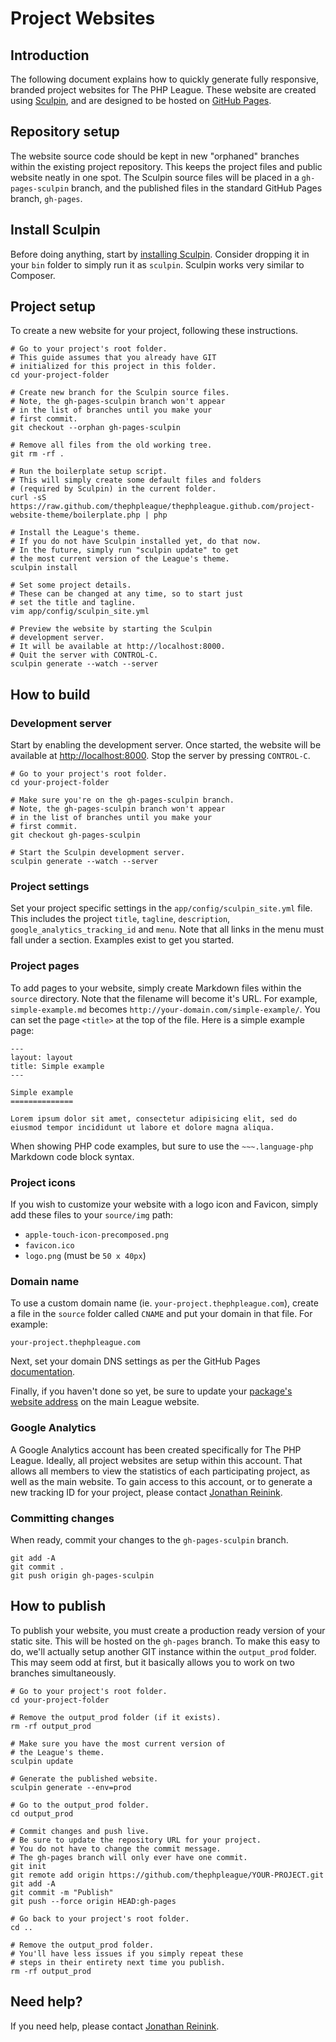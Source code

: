 <h1>Project Websites</h1>

<h2>Introduction</h2>

<p>The following document explains how to quickly generate fully responsive, branded project websites for The PHP League. These website are created using <a href="https://sculpin.io/">Sculpin</a>, and are designed to be hosted on <a href="http://pages.github.com/">GitHub Pages</a>.</p>

<h2>Repository setup</h2>

<p>The website source code should be kept in new "orphaned" branches within the existing project repository. This keeps the project files and public website neatly in one spot. The Sculpin source files will be placed in a <code>gh-pages-sculpin</code> branch, and the published files in the standard GitHub Pages branch, <code>gh-pages</code>.</p>

<h2>Install Sculpin</h2>

<p>Before doing anything, start by <a href="https://sculpin.io/download/">installing Sculpin</a>. Consider dropping it in your <code>bin</code> folder to simply run it as <code>sculpin</code>. Sculpin works very similar to Composer.</p>

<h2>Project setup</h2>

<p>To create a new website for your project, following these instructions.</p>

<pre><code class="bash"># Go to your project's root folder.
# This guide assumes that you already have GIT
# initialized for this project in this folder.
cd your-project-folder

# Create new branch for the Sculpin source files.
# Note, the gh-pages-sculpin branch won't appear
# in the list of branches until you make your
# first commit.
git checkout --orphan gh-pages-sculpin

# Remove all files from the old working tree.
git rm -rf .

# Run the boilerplate setup script.
# This will simply create some default files and folders
# (required by Sculpin) in the current folder.
curl -sS https://raw.github.com/thephpleague/thephpleague.github.com/project-website-theme/boilerplate.php | php

# Install the League's theme.
# If you do not have Sculpin installed yet, do that now.
# In the future, simply run "sculpin update" to get
# the most current version of the League's theme.
sculpin install

# Set some project details.
# These can be changed at any time, so to start just
# set the title and tagline.
vim app/config/sculpin_site.yml

# Preview the website by starting the Sculpin
# development server.
# It will be available at http://localhost:8000.
# Quit the server with CONTROL-C.
sculpin generate --watch --server
</code></pre>

<h2>How to build</h2>

<h3>Development server</h3>

<p>Start by enabling the development server. Once started, the website will be available at <a href="http://localhost:8000">http://localhost:8000</a>. Stop the server by pressing <code>CONTROL-C</code>.</p>

<pre><code class="bash"># Go to your project's root folder.
cd your-project-folder

# Make sure you're on the gh-pages-sculpin branch.
# Note, the gh-pages-sculpin branch won't appear
# in the list of branches until you make your
# first commit.
git checkout gh-pages-sculpin

# Start the Sculpin development server.
sculpin generate --watch --server
</code></pre>

<h3>Project settings</h3>

<p>Set your project specific settings in the <code>app/config/sculpin_site.yml</code> file. This includes the project <code>title</code>, <code>tagline</code>, <code>description</code>, <code>google_analytics_tracking_id</code> and <code>menu</code>. Note that all links in the menu must fall under a section. Examples exist to get you started.</p>

<h3>Project pages</h3>

<p>To add pages to your website, simply create Markdown files within the <code>source</code> directory. Note that the filename will become it's URL. For example, <code>simple-example.md</code> becomes <code>http://your-domain.com/simple-example/</code>. You can set the page <code>&lt;title&gt;</code> at the top of the file. Here is a simple example page:</p>

<pre><code class="markdown">---
layout: layout
title: Simple example
---

Simple example
==============

Lorem ipsum dolor sit amet, consectetur adipisicing elit, sed do eiusmod tempor incididunt ut labore et dolore magna aliqua.
</code></pre>

<p>When showing PHP code examples, but sure to use the <code>~~~.language-php</code> Markdown code block syntax.</p>

<h3>Project icons</h3>

<p>If you wish to customize your website with a logo icon and Favicon, simply add these files to your <code>source/img</code> path:</p>

<ul>
<li><code>apple-touch-icon-precomposed.png</code></li>
<li><code>favicon.ico</code></li>
<li><code>logo.png</code> (must be <code>50 x 40px</code>)</li>
</ul>

<h3>Domain name</h3>

<p>To use a custom domain name (ie. <code>your-project.thephpleague.com</code>), create a file in the <code>source</code> folder called <code>CNAME</code> and put your domain in that file. For example:</p>

<pre><code>your-project.thephpleague.com
</code></pre>

<p>Next, set your domain DNS settings as per the GitHub Pages <a href="https://help.github.com/articles/setting-up-a-custom-domain-with-pages#setting-up-dns">documentation</a>.</p>

<p>Finally, if you haven't done so yet, be sure to update your <a href="https://github.com/thephpleague/thephpleague.github.com/blob/master/_data/packages.yml">package's website address</a> on the main League website.</p>

<h3>Google Analytics</h3>

<p>A Google Analytics account has been created specifically for The PHP League. Ideally, all project websites are setup within this account. That allows all members to view the statistics of each participating project, as well as the main website. To gain access to this account, or to generate a new tracking ID for your project, please contact <a href="https://twitter.com/reinink">Jonathan Reinink</a>.</p>

<h3>Committing changes</h3>

<p>When ready, commit your changes to the <code>gh-pages-sculpin</code> branch.</p>

<pre><code class="markdown">git add -A
git commit .
git push origin gh-pages-sculpin
</code></pre>

<h2>How to publish</h2>

<p>To publish your website, you must create a production ready version of your static site. This will be hosted on the <code>gh-pages</code> branch. To make this easy to do, we'll actually setup another GIT instance within the <code>output_prod</code> folder. This may seem odd at first, but it basically allows you to work on two branches simultaneously.</p>

<pre><code class="bash"># Go to your project's root folder.
cd your-project-folder

# Remove the output_prod folder (if it exists).
rm -rf output_prod

# Make sure you have the most current version of
# the League's theme.
sculpin update

# Generate the published website.
sculpin generate --env=prod

# Go to the output_prod folder.
cd output_prod

# Commit changes and push live.
# Be sure to update the repository URL for your project.
# You do not have to change the commit message.
# The gh-pages branch will only ever have one commit.
git init
git remote add origin https://github.com/thephpleague/YOUR-PROJECT.git
git add -A
git commit -m "Publish"
git push --force origin HEAD:gh-pages

# Go back to your project's root folder.
cd ..

# Remove the output_prod folder.
# You'll have less issues if you simply repeat these
# steps in their entirety next time you publish.
rm -rf output_prod
</code></pre>

<h2>Need help?</h2>

<p>If you need help, please contact <a href="https://twitter.com/reinink">Jonathan Reinink</a>.</p>
